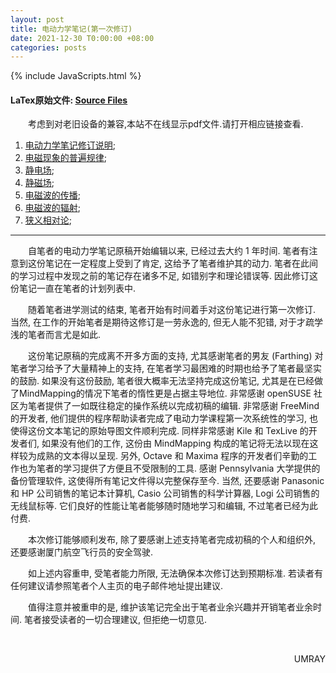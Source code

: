 ```yaml
---
layout: post
title: 电动力学笔记(第一次修订)
date: 2021-12-30 T0:00:00 +08:00
categories: posts
---
```


{% include JavaScripts.html %}

#### LaTex原始文件: [Source Files](https://github.com/Umaru-Xi/ElectrodynamicNotes/releases/download/ElectrodynamicNotesV1/ElectrodynamicsNotesV1.tar.gz) ####  

&emsp;&emsp;考虑到对老旧设备的兼容,本站不在线显示pdf文件.请打开相应链接查看.  

1. [电动力学笔记修订说明](/include/EHM_Sec_V1/电动力学笔记修订说明.pdf);  
2. [电磁现象的普遍规律](/include/EHM_Sec_V1/电磁现象的普遍规侓.pdf);  
3. [静电场](/include/EHM_Sec_V1/静电场.pdf);  
4. [静磁场](/include/EHM_Sec_V1/静磁场.pdf);  
5. [电磁波的传播](/include/EHM_Sec_V1/电磁波的传播.pdf);  
6. [电磁波的辐射](/include/EHM_Sec_V1/电磁波的辐射.pdf);  
7. [狭义相对论](/include/EHM_Sec_V1/狭义相对论.pdf);  

* * * 

&emsp;&emsp;自笔者的电动力学笔记原稿开始编辑以来, 已经过去大约 1 年时间. 笔者有注意到这份笔记在一定程度上受到了肯定, 这给予了笔者维护其的动力. 笔者在此间的学习过程中发现之前的笔记存在诸多不足, 如错别字和理论错误等. 因此修订这份笔记一直在笔者的计划列表中.  

&emsp;&emsp;随着笔者进学测试的结束, 笔者开始有时间着手对这份笔记进行第一次修订. 当然, 在工作的开始笔者是期待这修订是一劳永逸的, 但无人能不犯错, 对于才疏学浅的笔者而言尤是如此.  

&emsp;&emsp;这份笔记原稿的完成离不开多方面的支持, 尤其感谢笔者的男友 (Farthing) 对笔者学习给予了大量精神上的支持, 在笔者学习最困难的时期也给予了笔者最坚实的鼓励. 如果没有这份鼓励, 笔者很大概率无法坚持完成这份笔记, 尤其是在已经做了MindMapping的情况下笔者的惰性更是占据主导地位. 非常感谢 openSUSE 社区为笔者提供了一如既往稳定的操作系统以完成初稿的编辑. 非常感谢 FreeMind 的开发者, 他们提供的程序帮助读者完成了电动力学课程第一次系统性的学习, 也使得这份文本笔记的原始导图文件顺利完成. 同样非常感谢 Kile 和 TexLive 的开发者们, 如果没有他们的工作, 这份由 MindMapping 构成的笔记将无法以现在这样较为成熟的文本得以呈现. 另外, Octave 和 Maxima 程序的开发者们辛勤的工作也为笔者的学习提供了方便且不受限制的工具. 感谢 Pennsylvania 大学提供的备份管理软件, 这使得所有笔记文件得以完整保存至今. 当然, 还要感谢 Panasonic 和 HP 公司销售的笔记本计算机, Casio 公司销售的科学计算器, Logi 公司销售的无线鼠标等. 它们良好的性能让笔者能够随时随地学习和编辑, 不过笔者已经为此付费.  

&emsp;&emsp;本次修订能够顺利发布, 除了要感谢上述支持笔者完成初稿的个人和组织外, 还要感谢厦门航空飞行员的安全驾驶.  

&emsp;&emsp;如上述内容重申, 受笔者能力所限, 无法确保本次修订达到预期标准. 若读者有任何建议请参照笔者个人主页的电子邮件地址提出建议.  

&emsp;&emsp;值得注意并被重申的是, 维护该笔记完全出于笔者业余兴趣并开销笔者业余时间. 笔者接受读者的一切合理建议, 但拒绝一切意见.  

&emsp;&emsp;
<p align="right">UMRAY</p>
